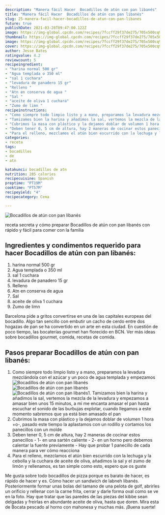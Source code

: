 ```yaml
---
description: "Manera fácil Hacer  Bocadillos de atún con pan libanés"
title: "Manera fácil Hacer  Bocadillos de atún con pan libanés"
slug: 25-manera-facil-hacer-bocadillos-de-atun-con-pan-libanes
future: true
publishDate: 2021-03-28T09:47:00.122Z
image: https://img-global.cpcdn.com/recipes/7fccff29f37de275/705x500cq90/bocadillos-de-atun-con-pan-libanes-foto-principal.jpg
thumbnail: https://img-global.cpcdn.com/recipes/7fccff29f37de275/705x500cq90/bocadillos-de-atun-con-pan-libanes-foto-principal.jpg
image: https://img-global.cpcdn.com/recipes/7fccff29f37de275/705x500cq90/bocadillos-de-atun-con-pan-libanes-foto-principal.jpg
cover: https://img-global.cpcdn.com/recipes/7fccff29f37de275/705x500cq90/bocadillos-de-atun-con-pan-libanes-foto-principal.jpg
author: Jesse Bates
ratingvalue: 4.2
reviewcount: 5
recipeingredient:
- "harina normal 500 gr"
- "Agua templada o 350 ml"
- "sal 1 cuchara"
- "levadura de panadero 15 gr"
- "Relleno "
- "Atn en conserva de agua "
- "Sal "
- "aceite de oliva 1 cuchara"
- "Zumo de limn "
recipeinstructions:
- "Como siempre todo limpio listo y a mano, preparamos la levadura mezclándola con el azúcar y un poco de agua templada y empezamos"
- "Tamizamos bien la harina y añadimos la sal, vertemos la mezcla de la levadura y empezamos a amasar bien unos 15 minutos, a mí me encanta amasar el pan hasta escuchar el sonido de las burbujas explotar, cuando llegamos a este momento sabremos que ya está bien amasado el pan"
- "Cubrimos la masa con plástico y la dejamos doblar de volumen 1 hora +o-, pasado este tiempo la aplastamos con un rodillo y cortamos los panecillos con un molde"
- "Deben tener 0, 5 cm de altura, hay 2 maneras de cocinar estos panecillos  1- en una sartén caliente  2- en un horno pero debemos calentar la fuente previamente  Hay que probar 1 panecillo de cada manera para ver cómo reacciona"
- "Para el relleno, mezclamos el atún bien escurrido con la lechuga y la cebolla y la cuchara de aceite de oliva, añadimos la sal y el zumo de limón y rellenamos, es tan simple como esto, espero que os guste"
categories:
- receta
tags:
- bocadillos
- de
- atn

katakunci: bocadillos de atn 
nutrition: 285 calories
recipecuisine: Spanish
preptime: "PT19M"
cooktime: "PT57M"
recipeyield: "4"
recipecategory: Cena

---
```



![Bocadillos de atún con pan libanés](https://img-global.cpcdn.com/recipes/7fccff29f37de275/705x500cq90/bocadillos-de-atun-con-pan-libanes-foto-principal.jpg)

receta secreta y cómo preparar Bocadillos de atún con pan libanés con rápido y fácil para comer con la familia

<!--inarticleads1-->

## Ingredientes y condimentos requerido para hacer Bocadillos de atún con pan libanés:

1. harina normal 500 gr
1. Agua templada o 350 ml
1. sal 1 cuchara
1. levadura de panadero 15 gr
1. Relleno 
1. Atn en conserva de agua 
1. Sal 
1. aceite de oliva 1 cuchara
1. Zumo de limn 

Barcelona pide a gritos convertirse en una de las capitales europeas del bocadillo. Algo tan sencillo con embutir un cacho de cerdo entre dos hogazas de pan se ha convertido en un arte en esta ciudad. En cuestión de poco tiempo, las bocaterías gourmet han florecido en BCN. Ver más ideas sobre bocadillos gourmet, comida, recetas de comida. 

<!--inarticleads2-->

## Pasos preparar Bocadillos de atún con pan libanés:

1. Como siempre todo limpio listo y a mano, preparamos la levadura mezclándola con el azúcar y un poco de agua templada y empezamos
<img src="https://img-global.cpcdn.com/steps/62eb5d4b4ac4630f/160x128cq70/foto-del-paso-1-de-la-receta-bocadillos-de-atun-con-pan-libanes.jpg" alt="Bocadillos de atún con pan libanés"><img src="https://img-global.cpcdn.com/steps/1180d3320a85c6b7/160x128cq70/foto-del-paso-1-de-la-receta-bocadillos-de-atun-con-pan-libanes.jpg" alt="Bocadillos de atún con pan libanés"><img src="https://img-global.cpcdn.com/steps/e97244b36f1729ff/160x128cq70/foto-del-paso-1-de-la-receta-bocadillos-de-atun-con-pan-libanes.jpg" alt="Bocadillos de atún con pan libanés">1. Tamizamos bien la harina y añadimos la sal, vertemos la mezcla de la levadura y empezamos a amasar bien unos 15 minutos, a mí me encanta amasar el pan hasta escuchar el sonido de las burbujas explotar, cuando llegamos a este momento sabremos que ya está bien amasado el pan
1. Cubrimos la masa con plástico y la dejamos doblar de volumen 1 hora +o-, pasado este tiempo la aplastamos con un rodillo y cortamos los panecillos con un molde
1. Deben tener 0, 5 cm de altura, hay 2 maneras de cocinar estos panecillos  - 1- en una sartén caliente  - 2- en un horno pero debemos calentar la fuente previamente  - Hay que probar 1 panecillo de cada manera para ver cómo reacciona
1. Para el relleno, mezclamos el atún bien escurrido con la lechuga y la cebolla y la cuchara de aceite de oliva, añadimos la sal y el zumo de limón y rellenamos, es tan simple como esto, espero que os guste


Me gusta sobre todo bocadillos de pizza porque es barato de hacer, es rápido de hacer y es. Cómo hacer un sandwich de labneh libanés. Posteriormente formar unas bolas del tamano de una pelota de golf, abrirles un orificio y rellenar con la carne frita, cerrar y darle forma oval como se ve en la foto. Hay que tratar que las paredes de las piezas del kibbe sean delgadas y freirlas en abundante aceite de oliva, hasta que doren. Mira esta de Bocata pescado al horno con mahonesa y muchas más. 
¡Buena suerte!

